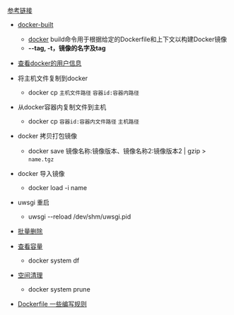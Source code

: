 [参考链接](https://blog.csdn.net/weixin_43702146/article/details/120701988?spm=1001.2101.3001.6661.1&utm_medium=distribute.pc_relevant_t0.none-task-blog-2%7Edefault%7ECTRLIST%7Edefault-1-120701988-blog-125084872.pc_relevant_multi_platform_whitelistv1&depth_1-utm_source=distribute.pc_relevant_t0.none-task-blog-2%7Edefault%7ECTRLIST%7Edefault-1-120701988-blog-125084872.pc_relevant_multi_platform_whitelistv1&utm_relevant_index=1)





- [docker-built](https://blog.csdn.net/taiyangdao/article/details/71718805?ops_request_misc=%257B%2522request%255Fid%2522%253A%2522165690291116781685394246%2522%252C%2522scm%2522%253A%252220140713.130102334..%2522%257D&request_id=165690291116781685394246&biz_id=0&utm_medium=distribute.pc_search_result.none-task-blog-2~all~baidu_landing_v2~default-1-71718805-null-null.142^v30^pc_rank_34,185^v2^control&utm_term=docker+built+-t&spm=1018.2226.3001.4187)
  - [docker](https://so.csdn.net/so/search?q=docker&spm=1001.2101.3001.7020) build命令用于根据给定的Dockerfile和上下文以构建Docker镜像
  - **--tag, -t，镜像的名字及tag**

- [查看docker的用户信息](https://www.cnblogs.com/yinguohai/p/13520005.html)

- 将主机文件复制到docker
  - docker cp `主机文件路径` `容器id:容器内路径 `
- 从docker容器内复制文件到主机

  - docker cp `容器id:容器内文件路径` `主机路径`

- docker 拷贝打包镜像
  - docker save 镜像名称:镜像版本、镜像名称2:镜像版本2  |  gzip >  `name.tgz`
- docker 导入镜像
  - docker load -i name  
- uwsgi 重启
  - uwsgi --reload /dev/shm/uwsgi.pid 

- [批量删除](https://blog.csdn.net/WuLex/article/details/120257730?ops_request_misc=%257B%2522request%255Fid%2522%253A%2522166019016016781683955094%2522%252C%2522scm%2522%253A%252220140713.130102334..%2522%257D&request_id=166019016016781683955094&biz_id=0&utm_medium=distribute.pc_search_result.none-task-blog-2~all~sobaiduend~default-1-120257730-null-null.142^v40^pc_rank_34_2,185^v2^control&utm_term=docker%20%E6%89%B9%E9%87%8F%E5%88%A0%E9%99%A4%E5%AE%B9%E5%99%A8&spm=1018.2226.3001.4187)

- [查看容量](https://blog.csdn.net/weixin_43066097/article/details/116410785?ops_request_misc=%257B%2522request%255Fid%2522%253A%2522169512202816800227452653%2522%252C%2522scm%2522%253A%252220140713.130102334..%2522%257D&request_id=169512202816800227452653&biz_id=0&utm_medium=distribute.pc_search_result.none-task-blog-2~all~sobaiduend~default-2-116410785-null-null.142^v94^chatsearchT3_1&utm_term=docker%20%E5%8D%A0%E7%94%A8%E7%A9%BA%E9%97%B4%E8%BF%87%E5%A4%A7&spm=1018.2226.3001.4187)
  - docker system df
- [空间清理](https://blog.csdn.net/pushiqiang/article/details/105991522?ops_request_misc=%257B%2522request%255Fid%2522%253A%2522169512234016800197087025%2522%252C%2522scm%2522%253A%252220140713.130102334..%2522%257D&request_id=169512234016800197087025&biz_id=0&utm_medium=distribute.pc_search_result.none-task-blog-2~all~sobaiduend~default-4-105991522-null-null.142^v94^chatsearchT3_1&utm_term=Local%20Volumes&spm=1018.2226.3001.4187)
  - docker system prune 
- [Dockerfile 一些编写规则](https://blog.csdn.net/xcbeyond/article/details/124917942?ops_request_misc=%257B%2522request%255Fid%2522%253A%2522169512598716800225565363%2522%252C%2522scm%2522%253A%252220140713.130102334.pc%255Fall.%2522%257D&request_id=169512598716800225565363&biz_id=0&utm_medium=distribute.pc_search_result.none-task-blog-2~all~first_rank_ecpm_v1~rank_v31_ecpm-1-124917942-null-null.142^v94^chatsearchT3_1&utm_term=Dockerfile%20%E4%B9%8B%E4%B8%AD%20RUN%20%E8%B6%8A%E5%B0%91%E8%B6%8A%E5%A5%BD%E4%B9%88&spm=1018.2226.3001.4187)
